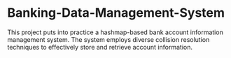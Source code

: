 # Banking-Data-Management-System
This project puts into practice a hashmap-based bank account information management system. The system employs diverse collision resolution techniques to effectively store and retrieve account information.
